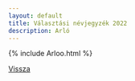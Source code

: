 ```yaml
---
layout: default
title: Választási névjegyzék 2022
description: Arló
---
```


{% include Arloo.html %}

[Vissza](./)